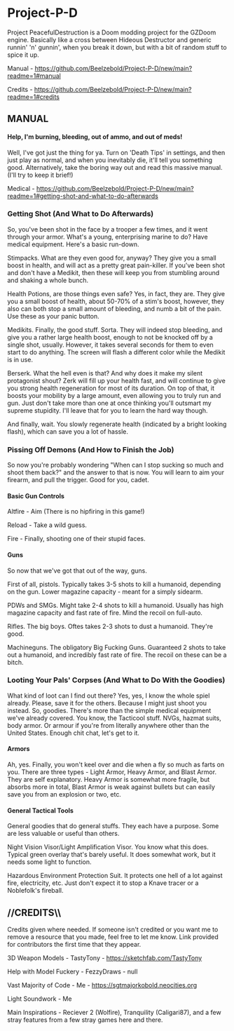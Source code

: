 # Project-P-D
Project PeacefulDestruction is a Doom modding project for the GZDoom engine.
Basically like a cross between Hideous Destructor and generic runnin' 'n' gunnin', when you break it down, but with a bit of random stuff to spice it up.

Manual - https://github.com/Beelzebold/Project-P-D/new/main?readme=1#manual

Credits - https://github.com/Beelzebold/Project-P-D/new/main?readme=1#credits

## MANUAL
#### Help, I'm burning, bleeding, out of ammo, and out of meds!
Well, I've got just the thing for ya. Turn on 'Death Tips' in settings, and then just play as normal, and when you inevitably die, it'll tell you something good. Alternatively, take the boring way out and read this massive manual. (I'll try to keep it brief!)

Medical - https://github.com/Beelzebold/Project-P-D/new/main?readme=1#getting-shot-and-what-to-do-afterwards

### Getting Shot (And What to Do Afterwards)
So, you've been shot in the face by a trooper a few times, and it went through your armor. What's a young, enterprising marine to do? Have medical equipment. Here's a basic run-down.

Stimpacks. What are they even good for, anyway? They give you a small boost in health, and will act as a pretty great pain-killer. If you've been shot and don't have a Medikit, then these will keep you from stumbling around and shaking a whole bunch.

Health Potions, are those things even safe? Yes, in fact, they are. They give you a small boost of health, about 50-70% of a stim's boost, however, they also can both stop a small amount of bleeding, and numb a bit of the pain. Use these as your panic button.

Medikits. Finally, the good stuff. Sorta. They will indeed stop bleeding, and give you a rather large health boost, enough to not be knocked off by a single shot, usually. However, it takes several seconds for them to even start to do anything. The screen will flash a different color while the Medikit is in use.

Berserk. What the hell even is that? And why does it make my silent protagonist shout? Zerk will fill up your health fast, and will continue to give you strong health regeneration for most of its duration. On top of that, it boosts your mobility by a large amount, even allowing you to truly run and gun. Just don't take more than one at once thinking you'll outsmart my supreme stupidity. I'll leave that for you to learn the hard way though.

And finally, wait. You slowly regenerate health (indicated by a bright looking flash), which can save you a lot of hassle.

### Pissing Off Demons (And How to Finish the Job)
So now you're probably wondering "When can I stop sucking so much and shoot them back?" and the answer to that is now. You will learn to aim your firearm, and pull the trigger. Good for you, cadet.

#### Basic Gun Controls
Altfire - Aim (There is no hipfiring in this game!)

Reload - Take a wild guess.

Fire - Finally, shooting one of their stupid faces.

#### Guns
So now that we've got that out of the way, guns.

First of all, pistols. Typically takes 3-5 shots to kill a humanoid, depending on the gun. Lower magazine capacity - meant for a simply sidearm.

PDWs and SMGs. Might take 2-4 shots to kill a humanoid. Usually has high magazine capacity and fast rate of fire. Mind the recoil on full-auto.

Rifles. The big boys. Oftes takes 2-3 shots to dust a humanoid. They're good.

Machineguns. The obligatory Big Fucking Guns. Guaranteed 2 shots to take out a humanoid, and incredibly fast rate of fire. The recoil on these can be a bitch.

### Looting Your Pals' Corpses (And What to Do With the Goodies)
What kind of loot can I find out there? Yes, yes, I know the whole spiel already. Please, save it for the others. Because I might just shoot you instead. So, goodies. There's more than the simple medical equipment we've already covered. You know, the Tacticool stuff. NVGs, hazmat suits, body armor. Or armour if you're from literally anywhere other than the United States. Enough chit chat, let's get to it.

#### Armors
Ah, yes. Finally, you won't keel over and die when a fly so much as farts on you. There are three types - Light Armor, Heavy Armor, and Blast Armor. They are self explanatory. Heavy Armor is somewhat more fragile, but absorbs more in total, Blast Armor is weak against bullets but can easily save you from an explosion or two, etc.

#### General Tactical Tools
General goodies that do general stuffs. They each have a purpose. Some are less valuable or useful than others.

Night Vision Visor/Light Amplification Visor. You know what this does. Typical green overlay that's barely useful. It does somewhat work, but it needs some light to function.

Hazardous Environment Protection Suit. It protects one hell of a lot against fire, electricity, etc. Just don't expect it to stop a Knave tracer or a Noblefolk's fireball.

## //CREDITS\\\

Credits given where needed. If someone isn't credited or you want me to remove a
resource that you made, feel free to let me know. Link provided for contributors
the first time that they appear.

3D Weapon Models - TastyTony - https://sketchfab.com/TastyTony

Help with Model Fuckery - FezzyDraws - null

Vast Majority of Code - Me - https://sgtmajorkobold.neocities.org

Light Soundwork - Me


Main Inspirations - Reciever 2 (Wolfire), Tranquility (Caligari87),
and a few stray features from a few stray games here and there.
